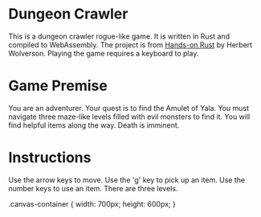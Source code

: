 <html>
  <head>
    <meta content="text/html;charset=utf-8" http-equiv="Content-Type" />
  </head>
</html>

# Dungeon Crawler
This is a dungeon crawler rogue-like game.
It is written in Rust and compiled to WebAssembly.
The project is from [Hands-on Rust](https://www.amazon.com/Hands-Rust-Effective-Learning-Development/dp/1680508164/) by Herbert Wolverson.
Playing the game requires a keyboard to play.

# Game Premise
You are an adventurer. Your quest is to find the Amulet of Yala.
You must navigate three maze-like levels filled with evil monsters to find it.
You will find helpful items along the way. Death is imminent.

# Instructions
Use the arrow keys to move.
Use the 'g' key to pick up an item.
Use the number keys to use an item.
There are three levels.

<html>
  <body style="width: 800px;">
  <div class="canvas-container">
    <canvas id="canvas" width="640" height="480"></canvas>
  </div>
    <script src="./dungeoncrawl.js"></script>
    <script>
      window.addEventListener("load", async () => {
        await wasm_bindgen("./dungeoncrawl_bg.wasm");
      });
    </script>
  </body>
</html>

.canvas-container {
  width: 700px;
  height: 600px;
}